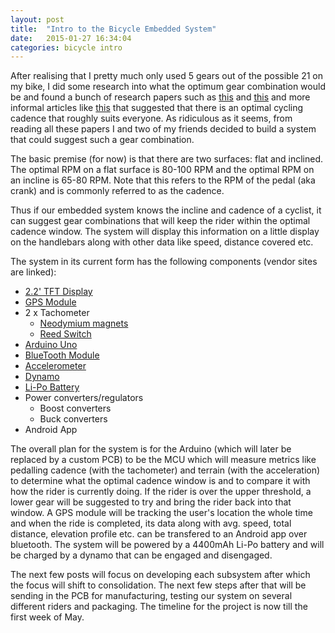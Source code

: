 ```yaml
---
layout: post
title:  "Intro to the Bicycle Embedded System"
date:   2015-01-27 16:34:04
categories: bicycle intro
--- 
```


After realising that I pretty much only used 5 gears out of the possible 21 on my bike, I did some research into what the optimum gear combination would be and found a bunch of research papers such as [this][paper1] and [this][paper2] and more informal articles like [this][paper3] that suggested that there is an optimal cycling cadence that roughly suits everyone. As ridiculous as it seems, from reading all these papers I and two of my friends decided to build a system that could suggest such a gear combination.

The basic premise (for now) is that there are two surfaces: flat and inclined. The optimal RPM on a flat surface is 80-100 RPM and the optimal RPM on an incline is 65-80 RPM. Note that this refers to the RPM of the pedal (aka crank) and is commonly referred to as the cadence.

Thus if our embedded system knows the incline and cadence of a cyclist, it can suggest gear combinations that will keep the rider within the optimal cadence window. The system will display this information on a little display on the handlebars along with other data like speed, distance covered etc.

The system in its current form has the following components (vendor sites are linked):

* [2.2' TFT Display][display]
* [GPS Module][gps]
* 2 x Tachometer
	* [Neodymium magnets][magnets]
	* [Reed Switch][reed-switch]
* [Arduino Uno][arduino-uno]
* [BlueTooth Module][jy-mcu]
* [Accelerometer][accl]
* [Dynamo][dynamo]
* [Li-Po Battery][lipo]
* Power converters/regulators
	* Boost converters
	* Buck converters
* Android App

The overall plan for the system is for the Arduino (which will later be replaced by a custom PCB) to be the MCU which will measure metrics like pedalling cadence (with the tachometer) and terrain (with the acceleration) to determine what the optimal cadence window is and to compare it with how the rider is currently doing. If the rider is over the upper threshold, a lower gear will be suggested to try and bring the rider back into that window. A GPS module will be tracking the user's location the whole time and when the ride is completed, its data along with avg. speed, total distance, elevation profile etc. can be transfered to an Android app over bluetooth. The system will be powered by a 4400mAh Li-Po battery and will be charged by a dynamo that can be engaged and disengaged.

The next few posts will focus on developing each subsystem after which the focus will shift to consolidation. The next few steps after that will be sending in the PCB for manufacturing, testing our system on several different riders and packaging. The timeline for the project is now till the first week of May. 


[paper1]:	http://jap.physiology.org/content/51/2/447
[paper2]: 	http://link.springer.com/article/10.1007/s004210050634
[paper3]:	http://www.spinning.com/community/the-science-of-optimal-cycling-cadence/
[display]:	http://www.adafruit.com/product/1480
[gps]:	http://www.adafruit.com/product/746
[magnets]:	http://www.amazon.com/Neodymium-Magnets-inch-Disc-N48/dp/B001KV38ES/ref=sr_1_1?ie=UTF8&qid=1423125734&sr=8-1&keywords=neodymium+magnet
[reed-switch]:	https://www.sparkfun.com/products/8642
[arduino-uno]:	http://www.amazon.com/Arduino-UNO-board-DIP-ATmega328P/dp/B006H06TVG/ref=sr_1_1?ie=UTF8&qid=1423125777&sr=8-1&keywords=arduino+uno
[jy-mcu]:	http://www.amazon.com/JY-MCU-Arduino-Bluetooth-Wireless-Serial/dp/B009DZQ4MG/ref=sr_1_1?ie=UTF8&qid=1423125792&sr=8-1&keywords=jy-mcu
[accl]:	http://www.amazon.com/SainSmart-ADXL335-Accelerometer-Breakout-Arduino/dp/B006J4G4FQ/ref=sr_1_3?ie=UTF8&qid=1423125918&sr=8-3&keywords=arduino+accelerometer
[dynamo]:	http://www.amazon.com/Bicycle-Dynamo-Bracket-6V-3W/dp/B00ITTT94C/ref=sr_1_5?ie=UTF8&qid=1423125982&sr=8-5&keywords=bike+dynamo
[lipo]:	http://www.adafruit.com/products/354